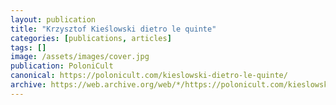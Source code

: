 ```yaml
---
layout: publication
title: "Krzysztof Kieślowski dietro le quinte"
categories: [publications, articles]
tags: []
image: /assets/images/cover.jpg
publication: PoloniCult
canonical: https://polonicult.com/kieslowski-dietro-le-quinte/
archive: https://web.archive.org/web/*/https://polonicult.com/kieslowski-dietro-le-quinte/
---
```

